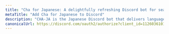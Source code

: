 ```yaml
---
title: "Cha for Japanese: A delightfully refreshing Discord bot for searching and translating Japanese."
metaTitle: "Add Cha for Japanese to Discord"
description: "CHA-JA is the Japanese Discord bot that delivers language and dictionary information to students, travelers, and anime enthusiasts alike."
canonicalUrl: https://discord.com/oauth2/authorize?client_id=1126036101593829426&permissions=0&scope=bot%20applications.commands
---
```


<Redirect :to="$frontmatter.canonicalUrl" />

